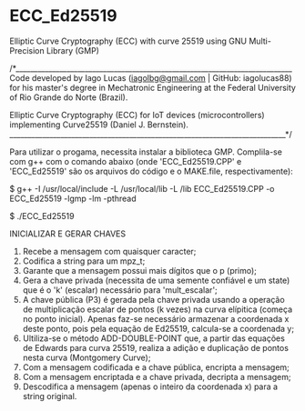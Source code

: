 # ECC_Ed25519
Elliptic Curve Cryptography (ECC) with curve 25519 using GNU Multi-Precision Library (GMP) 

/*____________________________________________________________________________
Code developed by Iago Lucas (iagolbg@gmail.com | GitHub: iagolucas88)
for his master's degree in Mechatronic Engineering at the
Federal University of Rio Grande do Norte (Brazil).

Elliptic Curve Cryptography (ECC) for IoT devices
(microcontrollers) implementing Curve25519 (Daniel J. Bernstein).
____________________________________________________________________________*/

Para utilizar o progama, necessita instalar a biblioteca GMP. Complila-se com g++ com o comando abaixo (onde 'ECC_Ed25519.CPP' e 'ECC_Ed25519' são os arquivos do código e o MAKE.file, respectivamente):

$ g++ -I /usr/local/include -L /usr/local/lib -L /lib ECC_Ed25519.CPP -o ECC_Ed25519 -lgmp -lm -pthread

$ ./ECC_Ed25519


INICIALIZAR E GERAR CHAVES

1. Recebe a mensagem com quaisquer caracter;
2. Codifica a string para um mpz_t;
3. Garante que a mensagem possui mais dígitos que o p (primo);
4. Gera a chave privada (necessita de uma semente confiável e um state) que é o 'k' (escalar) necessário para 'mult_escalar';
5. A chave pública (P3) é gerada pela chave privada usando a operação de multiplicação escalar de pontos (k vezes) na curva elípitica (começa no ponto inicial). Apenas faz-se necessário armazenar a coordenada x deste ponto, pois pela equação de Ed25519, calcula-se a coordenada y;
6. Ultiliza-se o método ADD-DOUBLE-POINT que, a partir das equações de Edwards para curva 25519, realiza a adição e duplicação de pontos nesta curva (Montgomery Curve);
7. Com a mensagem codificada e a chave pública, encripta a mensagem;
8. Com a mensagem encriptada e a chave privada, decripta a mensagem;
9. Descodifica a mensagem (apenas o inteiro da coordenada x) para a string original.

